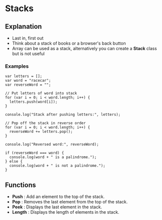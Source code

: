 # Stacks

## Explanation

- Last in, first out
- Think about a stack of books or a browser's back button
- Array can be used as a stack, alternatively you can create a **Stack** class but is not useful

### Examples

```
var letters = [];
var word = "racecar";
var reverseWord = "";

// Put letters of word into stack
for (var i = 0; i < word.length; i++) {
  letters.push(word[i]);
}

console.log("Stack after pushing letters:", letters);

// Pop off the stack in reverse order
for (var i = 0; i < word.length; i++) {
  reverseWord += letters.pop();
}

console.log("Reversed word:", reverseWord);

if (reverseWord === word) {
  console.log(word + " is a palindrome.");
} else {
  console.log(word + " is not a palindrome.");
}
```


## Functions

- **Push** : Add an element to the top of the stack.
- **Pop** : Removes the last element from the top of the stack.
- **Peek** : Displays the last element in the stack.
- **Length** : Displays the length of elements in the stack.


